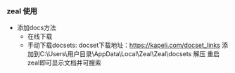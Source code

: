 ### zeal 使用

+ 添加docs方法
  + 在线下载
  + 手动下载docsets: docset下载地址：https://kapeli.com/docset_links  添加到C:\Users\用户目录\AppData\Local\Zeal\Zeal\docsets 解压 重启zeal即可显示文档并可搜索